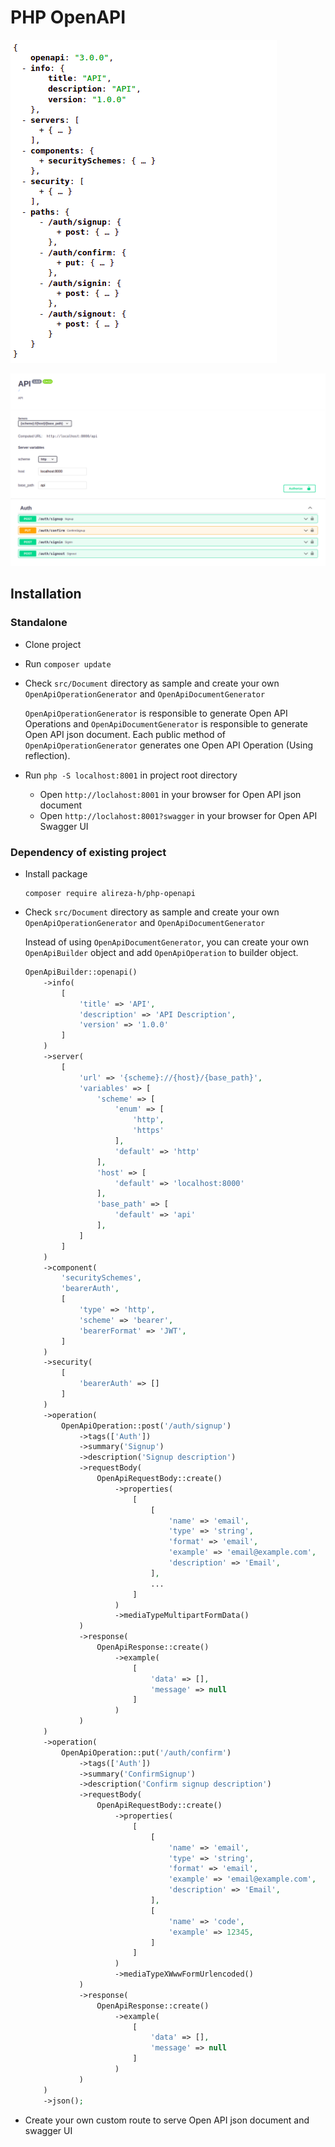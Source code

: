 # PHP OpenAPI

![Open API JSON Preview](./resources/images/screenshots/openapi-json.png)

![Open API Swagger UI Preview](./resources/images/screenshots/openapi-swagger-ui.png)


## Installation

### Standalone

- Clone project
- Run `composer update`
- Check `src/Document` directory as sample and create your own `OpenApiOperationGenerator` and `OpenApiDocumentGenerator`

  `OpenApiOperationGenerator` is responsible to generate Open API Operations and `OpenApiDocumentGenerator` is
  responsible to generate Open API json document. Each public method of `OpenApiOperationGenerator` generates one Open
  API Operation (Using reflection).

- Run `php -S localhost:8001` in project root directory

  - Open `http://loclahost:8001` in your browser for Open API json document
  - Open `http://loclahost:8001?swagger` in your browser for Open API Swagger UI

### Dependency of existing project

- Install package

    ```shell
    composer require alireza-h/php-openapi
    ```

- Check `src/Document` directory as sample and create your own `OpenApiOperationGenerator`
  and `OpenApiDocumentGenerator`

  Instead of using `OpenApiDocumentGenerator`, you can create your own `OpenApiBuilder` object and
  add `OpenApiOperation` to builder object.

  ```php
  OpenApiBuilder::openapi()
      ->info(
          [
              'title' => 'API',
              'description' => 'API Description',
              'version' => '1.0.0'
          ]
      )
      ->server(
          [
              'url' => '{scheme}://{host}/{base_path}',
              'variables' => [
                  'scheme' => [
                      'enum' => [
                          'http',
                          'https'
                      ],
                      'default' => 'http'
                  ],
                  'host' => [
                      'default' => 'localhost:8000'
                  ],
                  'base_path' => [
                      'default' => 'api'
                  ],
              ]
          ]
      )
      ->component(
          'securitySchemes',
          'bearerAuth',
          [
              'type' => 'http',
              'scheme' => 'bearer',
              'bearerFormat' => 'JWT',
          ]
      )
      ->security(
          [
              'bearerAuth' => []
          ]
      )
      ->operation(
          OpenApiOperation::post('/auth/signup')
              ->tags(['Auth'])
              ->summary('Signup')
              ->description('Signup description')
              ->requestBody(
                  OpenApiRequestBody::create()
                      ->properties(
                          [
                              [
                                  'name' => 'email',
                                  'type' => 'string',
                                  'format' => 'email',
                                  'example' => 'email@example.com',
                                  'description' => 'Email',
                              ],
                              ...
                          ]
                      )
                      ->mediaTypeMultipartFormData()
              )
              ->response(
                  OpenApiResponse::create()
                      ->example(
                          [
                              'data' => [],
                              'message' => null
                          ]
                      )
              )
      )
      ->operation(
          OpenApiOperation::put('/auth/confirm')
              ->tags(['Auth'])
              ->summary('ConfirmSignup')
              ->description('Confirm signup description')
              ->requestBody(
                  OpenApiRequestBody::create()
                      ->properties(
                          [
                              [
                                  'name' => 'email',
                                  'type' => 'string',
                                  'format' => 'email',
                                  'example' => 'email@example.com',
                                  'description' => 'Email',
                              ],
                              [
                                  'name' => 'code',
                                  'example' => 12345,
                              ]
                          ]
                      )
                      ->mediaTypeXWwwFormUrlencoded()
              )
              ->response(
                  OpenApiResponse::create()
                      ->example(
                          [
                              'data' => [],
                              'message' => null
                          ]
                      )
              )
      )
      ->json();
  ```

- Create your own custom route to serve Open API json document and swagger UI
